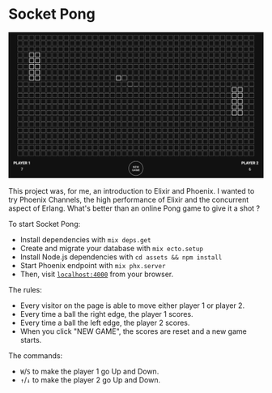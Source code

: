 # Socket Pong

![Socket Pong Screenshot](docs/screenshot.png)

This project was, for me, an introduction to Elixir and Phoenix. I wanted to try Phoenix Channels, the high performance of Elixir and the concurrent aspect of Erlang. What's better than an online Pong game to give it a shot ?

To start Socket Pong:
  * Install dependencies with `mix deps.get`
  * Create and migrate your database with `mix ecto.setup`
  * Install Node.js dependencies with `cd assets && npm install`
  * Start Phoenix endpoint with `mix phx.server`
  * Then, visit [`localhost:4000`](http://localhost:4000) from your browser.

The rules:
  * Every visitor on the page is able to move either player 1 or player 2.
  * Every time a ball the right edge, the player 1 scores.
  * Every time a ball the left edge, the player 2 scores.
  * When you click "NEW GAME", the scores are reset and a new game starts.
  
The commands:
  * `W`/`S` to make the player 1 go Up and Down.
  * `↑`/`↓` to make the player 2 go Up and Down.
